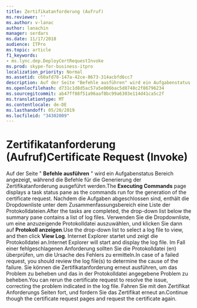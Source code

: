 ```yaml
---
title: Zertifikatanforderung (Aufruf)
ms.reviewer: ''
ms.author: v-lanac
author: lanachin
manager: serdars
ms.date: 11/17/2018
audience: ITPro
ms.topic: article
f1_keywords:
- ms.lync.dep.DeployCertRequestInvoke
ms.prod: skype-for-business-itpro
localization_priority: Normal
ms.assetid: c60afd78-147a-42ce-8673-314acbfd6cc7
description: Auf der Seite "Befehle ausführen" wird ein Aufgabenstatus Bereich angezeigt, während die Befehle für die Generierung der Zertifikatanforderung ausgeführt werden. Nachdem die Aufgaben abgeschlossen sind, enthält die Dropdownliste unter dem Zusammenfassungsbereich eine Liste der Protokolldateien. Verwenden Sie die Dropdownliste, um eine anzuzeigende Protokolldatei auszuwählen, und klicken Sie dann auf Protokoll anzeigen. Internet Explorer startet und zeigt die Protokolldatei an. Im Fall einer fehlgeschlagenen Anforderung sollten Sie die Protokolldatei (en) überprüfen, um die Ursache des Fehlers zu ermitteln. Sie können die Zertifikatanforderung erneut ausführen, um das Problem zu beheben und das in der Protokolldatei angegebene Problem zu beheben. Fahren Sie mit den Zertifikat Anforderungs Seiten fort, und fordern Sie das Zertifikat erneut an.
ms.openlocfilehash: d731c1d8d5ac57a5e006bac5d8748c2f86796234
ms.sourcegitcommit: ab47ff88f51a96aaf8bc99a6303e114d41ca5c2f
ms.translationtype: MT
ms.contentlocale: de-DE
ms.lasthandoff: 05/20/2019
ms.locfileid: "34302009"
---
```

# <a name="certificate-request-invoke"></a><span data-ttu-id="60fe5-109">Zertifikatanforderung (Aufruf)</span><span class="sxs-lookup"><span data-stu-id="60fe5-109">Certificate Request (Invoke)</span></span>
 
<span data-ttu-id="60fe5-110">Auf der Seite " **Befehle ausführen** " wird ein Aufgabenstatus Bereich angezeigt, während die Befehle für die Generierung der Zertifikatanforderung ausgeführt werden.</span><span class="sxs-lookup"><span data-stu-id="60fe5-110">The **Executing Commands** page displays a task status pane as the commands run for the generation of the certificate request.</span></span> <span data-ttu-id="60fe5-111">Nachdem die Aufgaben abgeschlossen sind, enthält die Dropdownliste unter dem Zusammenfassungsbereich eine Liste der Protokolldateien.</span><span class="sxs-lookup"><span data-stu-id="60fe5-111">After the tasks are completed, the drop-down list below the summary pane contains a list of log files.</span></span> <span data-ttu-id="60fe5-112">Verwenden Sie die Dropdownliste, um eine anzuzeigende Protokolldatei auszuwählen, und klicken Sie dann auf **Protokoll anzeigen**.</span><span class="sxs-lookup"><span data-stu-id="60fe5-112">Use the drop-down list to select a log file to view, and then click **View Log**.</span></span> <span data-ttu-id="60fe5-113">Internet Explorer startet und zeigt die Protokolldatei an.</span><span class="sxs-lookup"><span data-stu-id="60fe5-113">Internet Explorer will start and display the log file.</span></span> <span data-ttu-id="60fe5-114">Im Fall einer fehlgeschlagenen Anforderung sollten Sie die Protokolldatei (en) überprüfen, um die Ursache des Fehlers zu ermitteln.</span><span class="sxs-lookup"><span data-stu-id="60fe5-114">In case of a failed request, you should review the log file(s) to determine the cause of the failure.</span></span> <span data-ttu-id="60fe5-115">Sie können die Zertifikatanforderung erneut ausführen, um das Problem zu beheben und das in der Protokolldatei angegebene Problem zu beheben.</span><span class="sxs-lookup"><span data-stu-id="60fe5-115">You can rerun the certificate request to resolve the issue, correcting the problem indicated in the log file.</span></span> <span data-ttu-id="60fe5-116">Fahren Sie mit den Zertifikat Anforderungs Seiten fort, und fordern Sie das Zertifikat erneut an.</span><span class="sxs-lookup"><span data-stu-id="60fe5-116">Continue though the certificate request pages and request the certificate again.</span></span>
  


